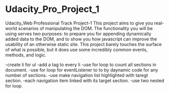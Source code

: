 # Udacity_Pro_Project_1
Udacity_Web Professional Track Project-1
This project aims to give you real-world scenarios of manipulating the DOM. The functionality you will be using serves two purposes: to prepare you for appending dynamically added data to the DOM, and to show you how javascript can improve the usability of an otherwise static site. This project barely touches the surface of what is possible, but it does use some incredibly common events, methods, and logic.

-create li for ul 
-add a tag to every li
-use for loop to count all sections in document.
-use for loop for eventListener to to by daynamic code for any number of sections.
-use make navigation list highlighted with taregt section.
-each navigation item linked with its target section.
-use two nested for loop.

